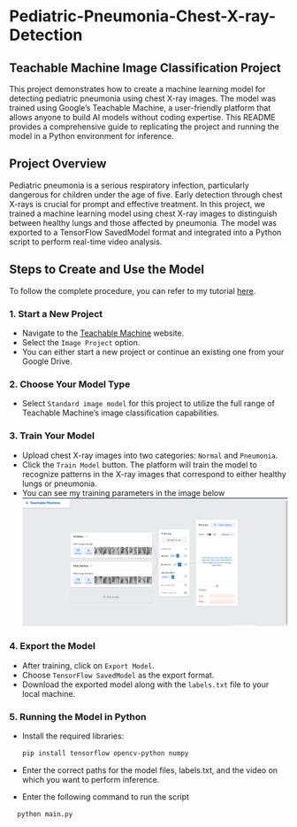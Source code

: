 # Pediatric-Pneumonia-Chest-X-ray-Detection
## Teachable Machine Image Classification Project

This project demonstrates how to create a machine learning model for detecting pediatric pneumonia using chest X-ray images. The model was trained using Google’s Teachable Machine, a user-friendly platform that allows anyone to build AI models without coding expertise. This README provides a comprehensive guide to replicating the project and running the model in a Python environment for inference.

## Project Overview

Pediatric pneumonia is a serious respiratory infection, particularly dangerous for children under the age of five. Early detection through chest X-rays is crucial for prompt and effective treatment. In this project, we trained a machine learning model using chest X-ray images to distinguish between healthy lungs and those affected by pneumonia. The model was exported to a TensorFlow SavedModel format and integrated into a Python script to perform real-time video analysis.

## Steps to Create and Use the Model

To follow the complete procedure, you can refer to my tutorial [here](https://github.com/sairagillani18k/No-Code-AI-Building-a-Simple-Image-Classifier-with-Google-s-Teachable-Machine).

### 1. Start a New Project

- Navigate to the [Teachable Machine](https://teachablemachine.withgoogle.com/train) website.
- Select the `Image Project` option.
- You can either start a new project or continue an existing one from your Google Drive.

### 2. Choose Your Model Type

- Select `Standard image model` for this project to utilize the full range of Teachable Machine’s image classification capabilities.

### 3. Train Your Model

- Upload chest X-ray images into two categories: `Normal` and `Pneumonia`.
- Click the `Train Model` button. The platform will train the model to recognize patterns in the X-ray images that correspond to either healthy lungs or pneumonia.
- You can see my training parameters in the image below
![Results](/Pictures/image.png)

### 4. Export the Model

- After training, click on `Export Model`.
- Choose `TensorFlow SavedModel` as the export format.
- Download the exported model along with the `labels.txt` file to your local machine.

### 5. Running the Model in Python

- Install the required libraries:

  ```bash
  pip install tensorflow opencv-python numpy
  
- Enter the correct paths for the model files, labels.txt, and the video on which you want to perform inference.

- Enter the following command to run the script
```bash
  python main.py
